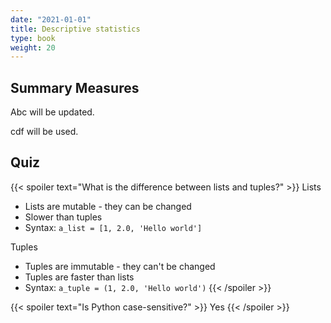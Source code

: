 ```yaml
---
date: "2021-01-01"
title: Descriptive statistics
type: book
weight: 20
---
```



<!--more-->

<!--{{< icon name="clock" pack="fas" >}} 1-2 hours per week, for 8 weeks-->

## Summary Measures

<!--If you want to insert a youtube video, do it like this-->

<!--{{< youtube rfscVS0vtbw >}}-->


Abc will be updated.

cdf will be used.
















































































## Quiz

{{< spoiler text="What is the difference between lists and tuples?" >}}
Lists

- Lists are mutable - they can be changed
- Slower than tuples
- Syntax: `a_list = [1, 2.0, 'Hello world']`

Tuples

- Tuples are immutable - they can't be changed
- Tuples are faster than lists 
- Syntax: `a_tuple = (1, 2.0, 'Hello world')`
{{< /spoiler >}}

{{< spoiler text="Is Python case-sensitive?" >}}
Yes
{{< /spoiler >}}
